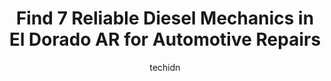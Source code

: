 ---
layout: ampstory
image: https://images.unsplash.com/photo-1607120349427-e3146fe0a68f?ixlib=rb-4.0.3&ixid=MnwxMjA3fDB8MHxwaG90by1wYWdlfHx8fGVufDB8fHx8&auto=format&fit=crop&w=640&h=853&q=80
author: techidn
featured: false
description: When it comes to maintaining and repairing your vehicle in El Dorado AR, USA, you deserve nothing but the best. Thats why the 7 best Diesel Mechanic in the area are here to offer their expe
title: Find 7 Reliable Diesel Mechanics in El Dorado AR for Automotive Repairs
cover:
   title: Find 7 Reliable Diesel Mechanics in El Dorado AR for Automotive Repairs
   subtitle: Rickpate
   background: https://images.unsplash.com/photo-1607120349427-e3146fe0a68f?ixlib=rb-4.0.3&ixid=MnwxMjA3fDB8MHxwaG90by1wYWdlfHx8fGVufDB8fHx8&auto=format&fit=crop&w=640&h=853&q=80

pages: 
 - layout: thirds
   top: <h1>#1 LATINO CUSTOMS BODY SHOP LLC</h1>
   bottom: "<p>I had some body work done on my truck at Latino Customs, and I cant speak highly enough of the quality of work and customer service provided by them. Art, the owner, kep</p>"
   background: https://www.knot35.com/toplist/wp-content/uploads/2023/06/best-diesel-mechanic-1-in-el-dorado-ar-1685834043.png
   backgroundblur: true
 - layout: thirds
   top: <h1>#2 S & R Automotive</h1>
   bottom: "<p>930 N College Ave, El Dorado, AR 71730, United States</p>"
   background: https://www.knot35.com/toplist/wp-content/uploads/2023/06/best-diesel-mechanic-2-in-el-dorado-ar-1685834044.png
   cta:
      link: https://www.knot35.com/toplist/find-7-reliable-diesel-mechanics-in-el-dorado-ar-for-automotive-repairs/
      text: Find 7 Reliable Diesel Mechanics in El Dorado AR for Automotive Repairs
 - layout: thirds
   top: <h1>#3 Perrys Body Shop</h1>
   bottom: "<p>3783 Junction City Hwy, El Dorado, AR 71730, United States</p>"
   background: https://www.knot35.com/toplist/wp-content/uploads/2023/06/best-diesel-mechanic-3-in-el-dorado-ar-1685834045.jpeg
   cta:
      link: https://www.knot35.com/toplist/find-7-reliable-diesel-mechanics-in-el-dorado-ar-for-automotive-repairs/
      text: Find 7 Reliable Diesel Mechanics in El Dorado AR for Automotive Repairs
 - layout: thirds
   top: <h1>#4 Bensons Auto LLC</h1>
   bottom: "<p>307 W Grove St, El Dorado, AR 71730, United States</p>"
   background: https://images.unsplash.com/photo-1564951434112-64d74cc2a2d7?ixlib=rb-4.0.3&ixid=MnwxMjA3fDB8MHxwaG90by1wYWdlfHx8fGVufDB8fHx8&auto=format&fit=crop&w=640&h=853&q=80
   cta:
      link: https://www.knot35.com/toplist/find-7-reliable-diesel-mechanics-in-el-dorado-ar-for-automotive-repairs/
      text: Find 7 Reliable Diesel Mechanics in El Dorado AR for Automotive Repairs
 - layout: thirds
   top: <h1>#5 KEHL Solutions LLC</h1>
   bottom: "<p>1568 Haynesville Hwy, El Dorado, AR 71730, United States</p>"
   background: https://images.unsplash.com/photo-1524169358666-79f22534bc6e?ixlib=rb-4.0.3&ixid=MnwxMjA3fDB8MHxwaG90by1wYWdlfHx8fGVufDB8fHx8&auto=format&fit=crop&w=640&h=853&q=80
   cta:
      link: https://www.knot35.com/toplist/find-7-reliable-diesel-mechanics-in-el-dorado-ar-for-automotive-repairs/
      text: Find 7 Reliable Diesel Mechanics in El Dorado AR for Automotive Repairs
 - layout: thirds
   top: <h1>#6 Automotive Service Repair</h1>
   bottom: "<p>177 Industrial Rd, El Dorado, AR 71730, United States</p>"
   background: https://images.unsplash.com/photo-1614648718611-0635f29016cb?ixlib=rb-4.0.3&ixid=MnwxMjA3fDB8MHxwaG90by1wYWdlfHx8fGVufDB8fHx8&auto=format&fit=crop&w=640&h=853&q=80
   cta:
      link: https://www.knot35.com/toplist/find-7-reliable-diesel-mechanics-in-el-dorado-ar-for-automotive-repairs/
      text: Find 7 Reliable Diesel Mechanics in El Dorado AR for Automotive Repairs
 - layout: thirds
   top: <h1>#7 Kelleys Automotive & Wrecker</h1>
   bottom: "<p>819 W Hillsboro St, El Dorado, AR 71730, United States</p>"
   background: https://images.unsplash.com/photo-1546497974-b213c9efb599?ixlib=rb-4.0.3&ixid=MnwxMjA3fDB8MHxwaG90by1wYWdlfHx8fGVufDB8fHx8&auto=format&fit=crop&w=640&h=853&q=80
   cta:
      link: https://www.knot35.com/toplist/find-7-reliable-diesel-mechanics-in-el-dorado-ar-for-automotive-repairs/
      text: Find 7 Reliable Diesel Mechanics in El Dorado AR for Automotive Repairs
 - layout: thirds
   middle: Continue reading...
   background: https://images.unsplash.com/photo-1462556791646-c201b8241a94?ixlib=rb-4.0.3&ixid=MnwxMjA3fDB8MHxwaG90by1wYWdlfHx8fGVufDB8fHx8&auto=format&fit=crop&w=640&h=853&q=80
   cta:
      link: https://www.knot35.com/toplist/find-7-reliable-diesel-mechanics-in-el-dorado-ar-for-automotive-repairs/
      text: Find 7 Reliable Diesel Mechanics in El Dorado AR for Automotive Repairs
      
---